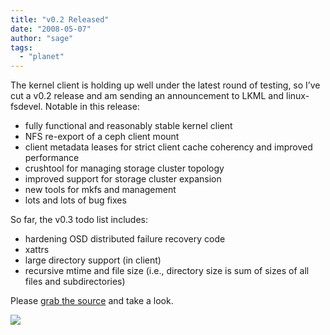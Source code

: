 ```yaml
---
title: "v0.2 Released"
date: "2008-05-07"
author: "sage"
tags: 
  - "planet"
---
```


The kernel client is holding up well under the latest round of testing, so I’ve cut a v0.2 release and am sending an announcement to LKML and linux-fsdevel. Notable in this release:

- fully functional and reasonably stable kernel client
- NFS re-export of a ceph client mount
- client metadata leases for strict client cache coherency and improved performance
- crushtool for managing storage cluster topology
- improved support for storage cluster expansion
- new tools for mkfs and management
- lots and lots of bug fixes

So far, the v0.3 todo list includes:

- hardening OSD distributed failure recovery code
- xattrs
- large directory support (in client)
- recursive mtime and file size (i.e., directory size is sum of sizes of all files and subdirectories)

Please [grab the source](http://ceph.newdream.net/source-control/) and take a look.

![](http://track.hubspot.com/__ptq.gif?a=268973&k=14&bu=http://ceph.com&r=http://ceph.com/releases/v02-released/&bvt=rss&p=wordpress)
